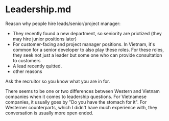 # Leadership.md

Reason why people hire leads/senior/project manager:

- They recently found a new department, so seniority are priotized (they may hire junior positions later)
- For customer-facing and project manager positions. In Vietnam, it's common for a senior developer  to also play these roles. For these roles, they seek not just a leader but some one who can provide consultation to customers
- A lead recently quitted.
- other reasons

Ask the recruitor so you know what you are in for.

There seems to be one or two differences between Western and Vietnam companies when it comes to leadership questions. For Vietnamese companies, it usually goes by "Do you have the stomach for it". For Westerner counterparts, which I didn't have much experience with, they conversation is usually more open ended.

